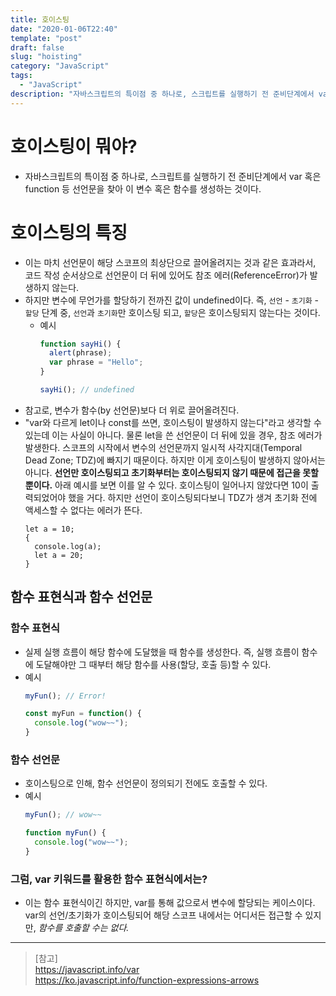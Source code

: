 ```yaml
---
title: 호이스팅
date: "2020-01-06T22:40"
template: "post"
draft: false
slug: "hoisting"
category: "JavaScript"
tags:
  - "JavaScript"
description: "자바스크립트의 특이점 중 하나로, 스크립트를 실행하기 전 준비단계에서 var 혹은 function 선언문을 찾아 이 변수 혹은 함수를 생성하는 것이다."
---
```


<!-- # 호이스팅(Hoisting) -->

# 호이스팅이 뭐야?
- 자바스크립트의 특이점 중 하나로, 스크립트를 실행하기 전 준비단계에서 var 혹은 function 등 선언문을 찾아 이 변수 혹은 함수를 생성하는 것이다.

# 호이스팅의 특징
- 이는 마치 선언문이 해당 스코프의 최상단으로 끌어올려지는 것과 같은 효과라서, 코드 작성 순서상으로 선언문이 더 뒤에 있어도 참조 에러(ReferenceError)가 발생하지 않는다.
- 하지만 변수에 무언가를 할당하기 전까진 값이 undefined이다. 즉, `선언` - `초기화` - `할당` 단계 중, `선언`과 `초기화`만 호이스팅 되고, `할당`은 호이스팅되지 않는다는 것이다.
    * 예시
        ```js
        function sayHi() {
          alert(phrase);
          var phrase = "Hello";
        } 
        
        sayHi(); // undefined
        ```
- 참고로, 변수가 함수(by 선언문)보다 더 위로 끌어올려진다.
- "var와 다르게 let이나 const를 쓰면, 호이스팅이 발생하지 않는다"라고 생각할 수 있는데 이는 사실이 아니다. 물론 let을 쓴 선언문이 더 뒤에 있을 경우, 참조 에러가 발생한다. 스코프의 시작에서 변수의 선언문까지 일시적 사각지대(Temporal Dead Zone; TDZ)에 빠지기 때문이다. 하지만 이게 호이스팅이 발생하지 않아서는 아니다. **선언만 호이스팅되고 초기화부터는 호이스팅되지 않기 때문에 접근을 못할 뿐이다.** 아래 예시를 보면 이를 알 수 있다. 호이스팅이 일어나지 않았다면 10이 출력되었어야 했을 거다. 하지만 선언이 호이스팅되다보니 TDZ가 생겨 초기화 전에 액세스할 수 없다는 에러가 뜬다.
    ```
    let a = 10;
    {
      console.log(a);
      let a = 20;
    }
    ```

## 함수 표현식과 함수 선언문

### 함수 표현식
- 실제 실행 흐름이 해당 함수에 도달했을 때 함수를 생성한다. 즉, 실행 흐름이 함수에 도달해야만 그 때부터 해당 함수를 사용(할당, 호출 등)할 수 있다.
- 예시
  ```js
  myFun(); // Error!

  const myFun = function() {
    console.log("wow~~");
  }
  ```

### 함수 선언문
- 호이스팅으로 인해, 함수 선언문이 정의되기 전에도 호출할 수 있다.
- 예시
  ```js
  myFun(); // wow~~

  function myFun() {
    console.log("wow~~");
  }
  ```

### 그럼, var 키워드를 활용한 함수 표현식에서는?
- 이는 함수 표현식이긴 하지만, var를 통해 값으로서 변수에 할당되는 케이스이다. var의 선언/초기화가 호이스팅되어 해당 스코프 내에서는 어디서든 접근할 수 있지만, _함수를 호출할 수는 없다._

---

> [참고]  
> https://javascript.info/var  
> https://ko.javascript.info/function-expressions-arrows
